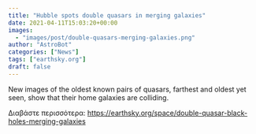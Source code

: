 ```yaml
---
title: "Hubble spots double quasars in merging galaxies"
date: 2021-04-11T15:03:20+00:00
images:
  - "images/post/double-quasars-merging-galaxies.png"
author: "AstroBot"
categories: ["News"]
tags: ["earthsky.org"]
draft: false
---
```


New images of the oldest known pairs of quasars, farthest and oldest yet seen, show that their home galaxies are colliding.

Διαβάστε περισσότερα: https://earthsky.org/space/double-quasar-black-holes-merging-galaxies
